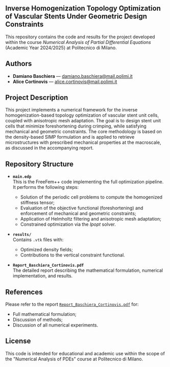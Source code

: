 ## Inverse Homogenization Topology Optimization of Vascular Stents Under Geometric Design Constraints

This repository contains the code and results for the project developed within the course *Numerical Analysis of Partial Differential Equations* (Academic Year 2024/2025) at Politecnico di Milano.

## Authors

- **Damiano Baschiera** — damiano.baschiera@mail.polimi.it  
- **Alice Cortinovis** — alice.cortinovis@mail.polimi.it

## Project Description

This project implements a numerical framework for the inverse homogenization-based topology optimization of vascular stent unit cells, coupled with anisotropic mesh adaptation. The goal is to design stent unit cells that minimize foreshortening during crimping, while satisfying mechanical and geometric constraints. The core methodology is based on the density-based SIMP formulation and is applied to retrieve microstructures with prescribed mechanical properties at the macroscale, as discussed in the accompanying report.

## Repository Structure

- **`main.edp`**  
  This is the FreeFem++ code implementing the full optimization pipeline. It performs the following steps:
  - Solution of the periodic cell problems to compute the homogenized stiffness tensor;
  - Evaluation of the objective functional (foreshortening) and enforcement of mechanical and geometric constraints;
  - Application of Helmholtz filtering and anisotropic mesh adaptation;
  - Constrained optimization via the *Ipopt* solver.

- **`results/`**  
  Contains `.vtk` files with:
  - Optimized density fields;
  - Contributions to the vertical constraint functional.

- **`Report_Baschiera_Cortinovis.pdf`**  
  The detailed report describing the mathematical formulation, numerical implementation, and results.  

## References

Please refer to the report [`Report_Baschiera_Cortinovis.pdf`](./Report_Baschiera_Cortinovis.pdf) for:
- Full mathematical formulation;
- Discussion of methods;
- Discussion of all numerical experiments.


## License

This code is intended for educational and academic use within the scope of the "Numerical Analysis of PDEs" course at Politecnico di Milano.

